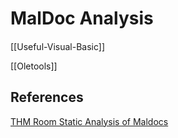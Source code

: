 # MalDoc Analysis



#### 

[[Useful-Visual-Basic]]

[[Oletools]]



## References

[THM Room Static Analysis of Maldocs](https://tryhackme.com/r/room/maldoc)